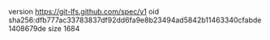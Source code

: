 version https://git-lfs.github.com/spec/v1
oid sha256:dfb777ac33783837df92dd6fa9e8b23494ad5842b11463340cfabde1408679de
size 1684
